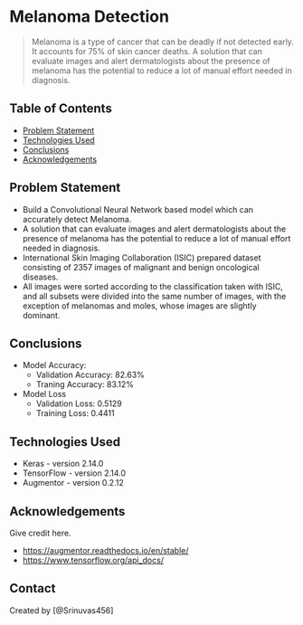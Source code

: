 # Melanoma Detection
> Melanoma is a type of cancer that can be deadly if not detected early. It accounts for 75% of skin cancer deaths. A solution that can evaluate images and alert dermatologists about the presence of melanoma has the potential to reduce a lot of manual effort needed in diagnosis.


## Table of Contents
* [Problem Statement](#general-information)
* [Technologies Used](#technologies-used)
* [Conclusions](#conclusions)
* [Acknowledgements](#acknowledgements)

<!-- You can include any other section that is pertinent to your problem -->

## Problem Statement
- Build a Convolutional Neural Network based model which can accurately detect Melanoma.
- A solution that can evaluate images and alert dermatologists about the presence of melanoma has the potential to reduce a lot of manual effort needed in diagnosis.
- International Skin Imaging Collaboration (ISIC) prepared dataset consisting of 2357 images of malignant and benign oncological diseases.
- All images were sorted according to the classification taken with ISIC, and all subsets were divided into the same number of images, with the exception of melanomas and moles, whose images are slightly dominant.

<!-- You don't have to answer all the questions - just the ones relevant to your project. -->

## Conclusions
- Model Accuracy: 
	- Validation Accuracy: 82.63%
	- Traning Accuracy: 83.12%
- Model Loss
	- Validation Loss: 0.5129
	- Training Loss: 0.4411

<!-- You don't have to answer all the questions - just the ones relevant to your project. -->


## Technologies Used
- Keras - version 2.14.0
- TensorFlow - version 2.14.0
- Augmentor - version 0.2.12

<!-- As the libraries versions keep on changing, it is recommended to mention the version of library used in this project -->

## Acknowledgements
Give credit here.
- https://augmentor.readthedocs.io/en/stable/
- https://www.tensorflow.org/api_docs/


## Contact
Created by [@Srinuvas456] 


<!-- Optional -->
<!-- ## License -->
<!-- This project is open source and available under the [... License](). -->

<!-- You don't have to include all sections - just the one's relevant to your project -->
